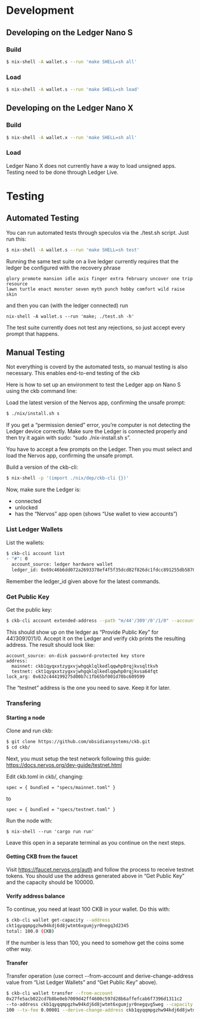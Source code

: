 # Development #

## Developing on the Ledger Nano S ##

### Build ###

``` sh
$ nix-shell -A wallet.s --run 'make SHELL=sh all'
```

### Load ###

``` sh
$ nix-shell -A wallet.s --run 'make SHELL=sh load'
```

## Developing on the Ledger Nano X ##

### Build ###

``` sh
$ nix-shell -A wallet.x --run 'make SHELL=sh all'
```

### Load ###

Ledger Nano X does not currently have a way to load unsigned apps.
Testing need to be done through Ledger Live.


# Testing #


## Automated Testing ##

You can run automated tests through speculos via the ./test.sh script. Just run
this:

``` sh
$ nix-shell -A wallet.s --run 'make SHELL=sh test'
```

Running the same test suite on a live ledger currently requires that the ledger
be configured with the recovery phrase

```
glory promote mansion idle axis finger extra february uncover one trip resource
lawn turtle enact monster seven myth punch hobby comfort wild raise skin
```

and then you can (with the ledger connected) run

```
nix-shell -A wallet.s --run 'make; ./test.sh -h'
```

The test suite currently does not test any rejections, so just accept every
prompt that happens.

## Manual Testing ##

Not everything is coverd by the automated tests, so manual testing is
also necessary. This enables end-to-end testing of the ckb

Here is how to set up an environment to test the Ledger app on Nano S
using the ckb command line:

Load the latest version of the Nervos app, confirming the unsafe
prompt:

``` sh
$ ./nix/install.sh s
```

If you get a “permission denied” error, you’re computer is not
detecting the Ledger device correctly. Make sure the Ledger is
connected properly and then try it again with sudo: “sudo
./nix-install.sh s”.

You have to accept a few prompts on the Ledger. Then you must select
and load the Nervos app, confirming the unsafe prompt.

Build a version of the ckb-cli:

``` sh
$ nix-shell -p '(import ./nix/dep/ckb-cli {})'
```

Now, make sure the Ledger is:

- connected
- unlocked
- has the “Nervos” app open (shows “Use wallet to view accounts”)

### List Ledger Wallets ###

List the wallets:

``` sh
$ ckb-cli account list
- "#": 0
  account_source: ledger hardware wallet
  ledger_id: 0x69c46b6dd072a2693378ef4f5f35dcd82f826dc1fdcc891255db5870f54b06e6
```

Remember the ledger_id given above for the latest commands.

### Get Public Key ###

Get the public key:

``` sh
$ ckb-cli account extended-address --path "m/44'/309'/0'/1/0" --account-id 0x69c46b6dd072a2693378ef4f5f35dcd82f826dc1fdcc891255db5870f54b06e6
```

This should show up on the ledger as “Provide Public Key” for
44’/309’/0’/1/0. Accept it on the Ledger and verify ckb prints the
resulting address. The result should look like:

``` text
account_source: on-disk password-protected key store
address:
  mainnet: ckb1qyqxxtzygxvjwhgqklqlkedlqqwhp0rqjkvsqltkvh
  testnet: ckt1qyqxxtzygxvjwhgqklqlkedlqqwhp0rqjkvsa64fqt
lock_arg: 0x632c444199275d00b7c1fb65bf001d70bc609599
```

The “testnet” address is the one you need to save. Keep it for later.

### Transfering ###

#### Starting a node ####

Clone and run ckb:

``` sh
$ git clone https://github.com/obsidiansystems/ckb.git
$ cd ckb/
```

Next, you must setup the test network following this guide:
https://docs.nervos.org/dev-guide/testnet.html

Edit ckb.toml in ckb/, changing:

```
spec = { bundled = "specs/mainnet.toml" }
```

to

```
spec = { bundled = "specs/testnet.toml" }
```

Run the node with:

```
$ nix-shell --run 'cargo run run'
```

Leave this open in a separate terminal as you continue on the next steps.

#### Getting CKB from the faucet ####

Visit https://faucet.nervos.org/auth and follow the process to receive
testnet tokens. You should use the address generated above in “Get
Public Key” and the capacity should be 100000.

#### Verify address balance ####

To continue, you need at least 100 CKB in your wallet. Do this with:

``` sh
$ ckb-cli wallet get-capacity --address
ckt1qyqqmpgzhw94kdj6d8jwtmt6xgumjyr0negq3d2345
total: 100.0 (CKB)
```

If the number is less than 100, you need to somehow get the coins some
other way.

#### Transfer ####

Transfer operation (use correct --from-account and
derive-change-address value from “List Ledger Wallets” and “Get Public
Key” above).

``` sh
$ ckb-cli wallet transfer --from-account
0x27fe5acb022cd7b8be0eb7009d42ff4600c597d28b6affefcab6f7396d1311c2
--to-address ckb1qyqqmpgzhw94kdj6d8jwtmt6xgumjyr0negqvg5weg --capacity
100 --tx-fee 0.00001 --derive-change-address ckb1qyqqmpgzhw94kdj6d8jwtmt6xgumjyr0negqvg5weg --derive-receiving-address-length 0 --derive-change-address-length 1
```
